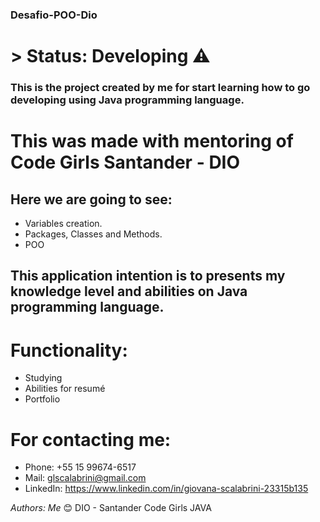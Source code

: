 ### <hl>Desafio-POO-Dio</hl>

# > Status: Developing ⚠️

### This is the project created by me for start learning how to go developing using Java programming language.
# This was made with mentoring of Code Girls Santander - DIO

## Here we are going to see:

+ Variables creation.
+ Packages, Classes and Methods.
+ POO

## This application intention is to presents my knowledge level and abilities on Java programming language.

# Functionality:

+ Studying
+ Abilities for resumé
+ Portfolio

# For contacting me:

+ Phone: +55 15 99674-6517
+ Mail: glscalabrini@gmail.com
+ LinkedIn: https://www.linkedin.com/in/giovana-scalabrini-23315b135

*_Authors:_* _Me_ 😊
DIO - Santander Code Girls JAVA
